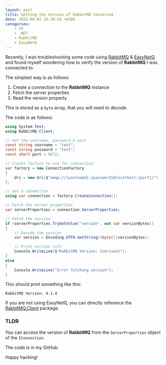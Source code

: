 ```yaml
---
layout: post
title: Getting the Version of RabbitMQ Connected
date: 2025-09-02 16:39:54 +0300
categories:
    - C#
    - .NET
    - RabbitMQ
    - EasyNetQ
---
```

Recently, I was troubleshooting some code using [RabbitMQ](https://www.rabbitmq.com/) & [EasyNetQ](https://easynetq.com/) and found myself wondering how to verify the version of **RabbitMQ** I was connected to.

The simplest way is as follows:

1. Create a connection to the **RabbitMQ** instance
2. Fetch the server properties
3. Read the version property

This is stored as a `byte` array, that you will need to decode.

The code is as follows:

```c#
using System.Text;
using RabbitMQ.Client;

// Set the username, password & port
const string username = "test";
const string password = "test";
const short port = 5672;

// Create factory to use for connection
var factory = new ConnectionFactory
{
    Uri = new Uri($"amqp://{username}:{password}@localhost:{port}/")
};

// Get a connection
using var connection = factory.CreateConnection();

// Fetch the server properties
var serverProperties = connection.ServerProperties;

// Fetch the version
if (serverProperties.TryGetValue("version", out var versionBytes))
{
    // Decode the version
    var version = Encoding.UTF8.GetString((byte[])versionBytes);

    // Print version info
    Console.WriteLine($"RabbitMQ Version: {version}");
}
else
{
    Console.WriteLine("Error fetching version");
}
```

This should print something like this:

```plaintext
RabbitMQ Version: 4.1.4
```

If you are not using EasyNetQ, you can directly reference the [RabbitMQ.Client](https://www.rabbitmq.com/client-libraries/dotnet) package.

### TLDR

You can access the version of **RabbitMQ** from the `ServerProperties` object of the `IConnection`.

The code is in my GitHub.

Happy hacking!
